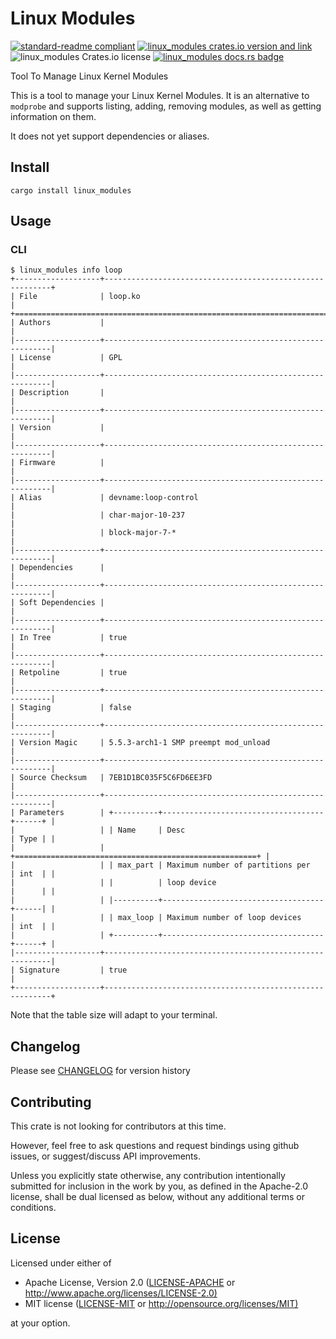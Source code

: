 # Linux Modules

[![standard-readme compliant](https://img.shields.io/badge/readme%20style-standard-brightgreen.svg?style=flat)](https://github.com/RichardLitt/standard-readme)
[![linux_modules crates.io version and link](https://img.shields.io/crates/v/linux_modules.svg)](https://crates.io/crates/linux_modules)
![linux_modules Crates.io license](https://img.shields.io/crates/l/linux_modules)
[![linux_modules docs.rs badge](https://docs.rs/linux_modules/badge.svg)](https://docs.rs/linux_modules)

Tool To Manage Linux Kernel Modules

This is a tool to manage your Linux Kernel Modules.
It is an alternative to `modprobe` and supports listing, adding, removing modules,
as well as getting information on them.

It does not yet support dependencies or aliases.

## Install

```shell
cargo install linux_modules
```

## Usage

### CLI

```shell
$ linux_modules info loop
+-------------------+----------------------------------------------------------+
| File              | loop.ko                                                  |
+==============================================================================+
| Authors           |                                                          |
|-------------------+----------------------------------------------------------|
| License           | GPL                                                      |
|-------------------+----------------------------------------------------------|
| Description       |                                                          |
|-------------------+----------------------------------------------------------|
| Version           |                                                          |
|-------------------+----------------------------------------------------------|
| Firmware          |                                                          |
|-------------------+----------------------------------------------------------|
| Alias             | devname:loop-control                                     |
|                   | char-major-10-237                                        |
|                   | block-major-7-*                                          |
|-------------------+----------------------------------------------------------|
| Dependencies      |                                                          |
|-------------------+----------------------------------------------------------|
| Soft Dependencies |                                                          |
|-------------------+----------------------------------------------------------|
| In Tree           | true                                                     |
|-------------------+----------------------------------------------------------|
| Retpoline         | true                                                     |
|-------------------+----------------------------------------------------------|
| Staging           | false                                                    |
|-------------------+----------------------------------------------------------|
| Version Magic     | 5.5.3-arch1-1 SMP preempt mod_unload                     |
|-------------------+----------------------------------------------------------|
| Source Checksum   | 7EB1D1BC035F5C6FD6EE3FD                                  |
|-------------------+----------------------------------------------------------|
| Parameters        | +----------+------------------------------------+------+ |
|                   | | Name     | Desc                               | Type | |
|                   | +======================================================+ |
|                   | | max_part | Maximum number of partitions per   | int  | |
|                   | |          | loop device                        |      | |
|                   | |----------+------------------------------------+------| |
|                   | | max_loop | Maximum number of loop devices     | int  | |
|                   | +----------+------------------------------------+------+ |
|-------------------+----------------------------------------------------------|
| Signature         | true                                                     |
+-------------------+----------------------------------------------------------+
```

Note that the table size will adapt to your terminal.

## Changelog

Please see [CHANGELOG](CHANGELOG.md) for version history

## Contributing

This crate is not looking for contributors at this time.

However, feel free to ask questions and request bindings using github issues,
or suggest/discuss API improvements.

Unless you explicitly state otherwise, any contribution intentionally submitted
for inclusion in the work by you, as defined in the Apache-2.0 license, shall be
dual licensed as below, without any additional terms or conditions.

## License

Licensed under either of

- Apache License, Version 2.0
   ([LICENSE-APACHE](LICENSE-APACHE) or <http://www.apache.org/licenses/LICENSE-2.0)>
- MIT license
   ([LICENSE-MIT](LICENSE-MIT) or <http://opensource.org/licenses/MIT)>

at your option.
